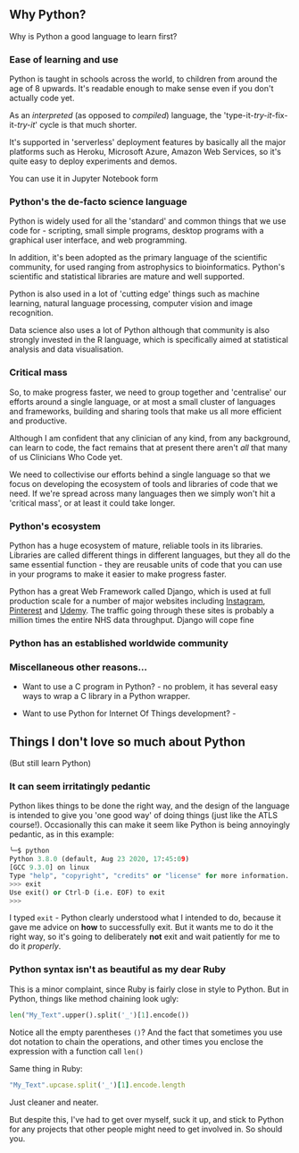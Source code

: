 ## Why Python?

Why is Python a good language to learn first?

### Ease of learning and use

Python is taught in schools across the world, to children from around the age of 8 upwards. It's readable enough to make sense even if you don't actually code yet.

As an *interpreted* (as opposed to *compiled*) language, the 'type-it-*try-it*-fix-it-*try-it*' cycle is that much shorter.

It's supported in 'serverless' deployment features by basically all the major platforms such as Heroku, Microsoft Azure, Amazon Web Services, so it's quite easy to deploy experiments and demos.

You can use it in Jupyter Notebook form


### Python's the de-facto science language

Python is widely used for all the 'standard' and common things that we use code for - scripting, small simple programs, desktop programs with a graphical user interface, and web programming.

In addition, it's been adopted as the primary language of the scientific community, for used ranging from astrophysics to bioinformatics. Python's scientific and statistical libraries are mature and well supported.

Python is also used in a lot of 'cutting edge' things such as machine learning, natural language processing, computer vision and image recognition.

Data science also uses a lot of Python although that community is also strongly invested in the R language, which is specifically aimed at statistical analysis and data visualisation. 

### Critical mass
So, to make progress faster, we need to group together and 'centralise' our efforts around a single language, or at most a small cluster of languages and frameworks, building and sharing tools that make us all more efficient and productive.

Although I am confident that any clinician of any kind, from any background, can learn to code, the fact remains that at present there aren't *all* that many of us Clinicians Who Code yet.

We need to collectivise our efforts behind a single language so that we focus on developing the ecosystem of tools and libraries of code that we need. If we're spread across many languages then we simply won't hit a 'critical mass', or at least it could take longer.


### Python's ecosystem

Python has a huge ecosystem of mature, reliable tools in its libraries. Libraries are called different things in different languages, but they all do the same essential function - they are reusable units of code that you can use in your programs to make it easier to make progress faster.

Python has a great Web Framework called Django, which is used at full production scale for a number of major websites including [Instagram](https://stackshare.io/instagram/instagram), [Pinterest](https://stackshare.io/pinterest/pinterest) and [Udemy](https://stackshare.io/udemy/udemy). The traffic going through these sites is probably a million times the entire NHS data throughput. Django will cope fine

### Python has an established worldwide community

### Miscellaneous other reasons...

- Want to use a C program in Python? - no problem, it has several easy ways to wrap a C library in a Python wrapper.

- Want to use Python for Internet Of Things development? -

## Things I don't love so much about Python

(But still learn Python)

### It can seem irritatingly pedantic

Python likes things to be done the right way, and the design of the language is intended to give you 'one good way' of doing things (just like the ATLS course!). Occasionally this can make it seem like Python is being annoyingly pedantic, as in this example:

``` python hl_lines="6"
╰─$ python
Python 3.8.0 (default, Aug 23 2020, 17:45:09)
[GCC 9.3.0] on linux
Type "help", "copyright", "credits" or "license" for more information.
>>> exit
Use exit() or Ctrl-D (i.e. EOF) to exit
>>>
```

I typed `exit` - Python clearly understood what I intended to do, because it gave me advice on **how** to successfully exit. But it wants me to do it the right way, so it's going to deliberately **not** exit and wait patiently for me to do it _properly_.

### Python syntax isn't as beautiful as my dear Ruby

This is a minor complaint, since Ruby is fairly close in style to Python. But in Python, things like method chaining look ugly:

``` python
len("My_Text".upper().split('_')[1].encode())
```

Notice all the empty parentheses `()`? And the fact that sometimes you use dot notation to chain the operations, and other times you enclose the expression with a function call `len()`

Same thing in Ruby:

``` ruby
"My_Text".upcase.split('_')[1].encode.length
```

Just cleaner and neater.

But despite this, I've had to get over myself, suck it up, and stick to Python for any projects that other people might need to get involved in. So should you.
